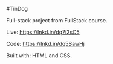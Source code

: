 #TinDog

Full-stack project from FullStack course.

Live: https://lnkd.in/dq7i2sC5

Code: https://lnkd.in/dq5SawHj

Built with: HTML and CSS.
